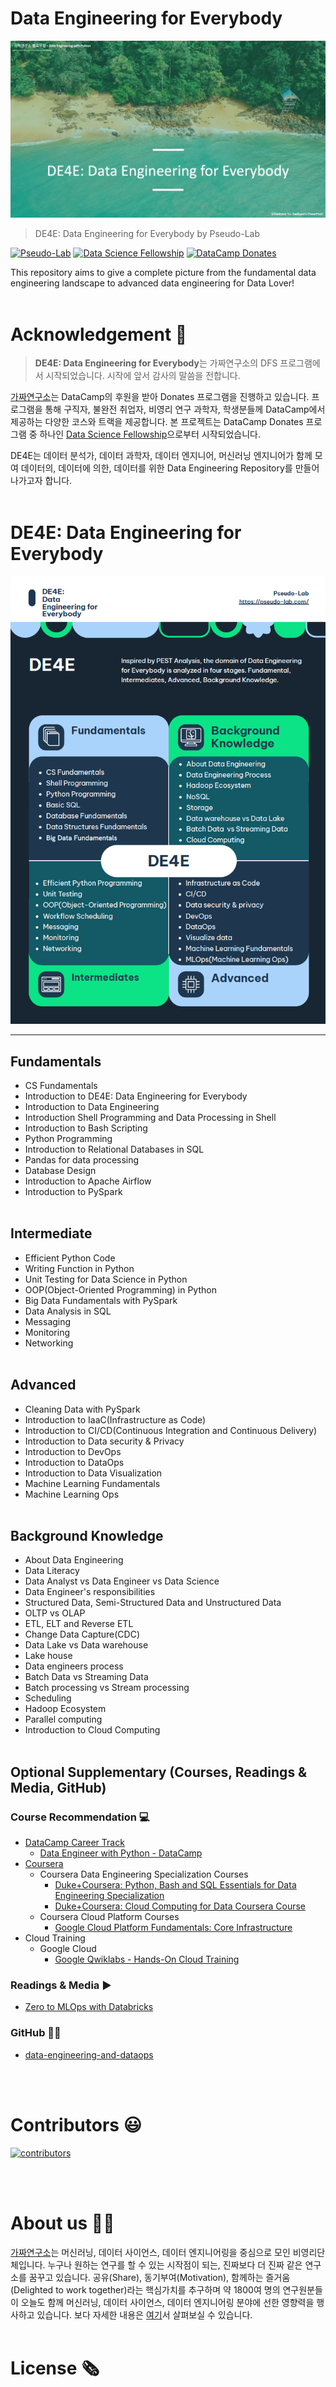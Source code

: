 # Data Engineering for Everybody
![de4e_main](de4e_main.png)

> DE4E: Data Engineering for Everybody by Pseudo-Lab

[![Pseudo-Lab](https://img.shields.io/badge/-PseudoLab-565CD8)](https://pseudo-lab.com/)
[![Data Science Fellowship](https://img.shields.io/badge/-DSF-32CD32)](https://url.kr/58h2mq)
[![DataCamp Donates](https://img.shields.io/badge/-DataCampDonates-228b22)](https://www.datacamp.com/donates)

This repository aims to give a complete picture from the fundamental data engineering landscape to advanced data engineering for Data Lover!
<br></br>

# Acknowledgement 🙏
> **DE4E: Data Engineering for Everybody**는 가짜연구소의 DFS 프로그램에서 시작되었습니다. 시작에 앞서 감사의 말씀을 전합니다.

[가짜연구소](https://pseudo-lab.com/)는 DataCamp의 후원을 받아 Donates 프로그램을 진행하고 있습니다. 프로그램을 통해 구직자, 불완전 취업자, 비영리 연구 과학자, 학생분들께 DataCamp에서 제공하는 다양한 코스와 트랙을 제공합니다. 본 프로젝트는 DataCamp Donates 프로그램 중 하나인 [Data Science Fellowship](https://pseudo-lab.com/c9013228f63342b689a96e18c0db32c8)으로부터 시작되었습니다. 

DE4E는 데이터 분석가, 데이터 과학자, 데이터 엔지니어, 머신러닝 엔지니어가 함께 모여 데이터의, 데이터에 의한, 데이터를 위한 Data Engineering Repository를 만들어 나가고자 합니다.
<br></br>

# DE4E: Data Engineering for Everybody 
![update_info](update_info.png)

---

## Fundamentals
* CS Fundamentals
* Introduction to DE4E: Data Engineering for Everybody
* Introduction to Data Engineering
* Introduction Shell Programming and Data Processing in Shell
* Introduction to Bash Scripting
* Python Programming
* Introduction to Relational Databases in SQL
* Pandas for data processing
* Database Design
* Introduction to Apache Airflow
* Introduction to PySpark
<br></br>

## Intermediate
* Efficient Python Code
* Writing Function in Python
* Unit Testing for Data Science in Python
* OOP(Object-Oriented Programming) in Python
* Big Data Fundamentals with PySpark 
* Data Analysis in SQL
* Messaging
* Monitoring
* Networking
<br></br>

## Advanced
* Cleaning Data with PySpark
* Introduction to IaaC(Infrastructure as Code)
* Introduction to CI/CD(Continuous Integration and Continuous Delivery)
* Introduction to Data security & Privacy
* Introduction to DevOps
* Introduction to DataOps
* Introduction to Data Visualization
* Machine Learning Fundamentals
* Machine Learning Ops
<br></br>


## Background Knowledge
* About Data Engineering
* Data Literacy
* Data Analyst vs Data Engineer vs Data Science
* Data Engineer's responsibilities
* Structured Data, Semi-Structured Data and Unstructured Data
* OLTP vs OLAP
* ETL, ELT and Reverse ETL
* Change Data Capture(CDC)
* Data Lake vs Data warehouse
* Lake house
* Data engineers process
* Batch Data vs Streaming Data
* Batch processing vs Stream processing
* Scheduling
* Hadoop Ecosystem
* Parallel computing
* Introduction to Cloud Computing
<br></br>

## Optional Supplementary (Courses, Readings & Media, GitHub)
### Course Recommendation 💻
* [DataCamp Career Track](https://www.datacamp.com/tracks/career)
  * [Data Engineer with Python - DataCamp](https://www.datacamp.com/tracks/data-engineer-with-python)
* [Coursera](https://www.coursera.org/)
  * Coursera Data Engineering Specialization Courses
    * [Duke+Coursera:  Python, Bash and SQL Essentials for Data Engineering Specialization](https://www.coursera.org/specializations/python-bash-sql-data-engineering-duke)
    * [Duke+Coursera:  Cloud Computing for Data Coursera Course](https://www.coursera.org/specializations/building-cloud-computing-solutions-at-scale)
  * Coursera Cloud Platform Courses
    * [Google Cloud Platform Fundamentals: Core Infrastructure](https://www.coursera.org/learn/gcp-fundamentals) 
* Cloud Training
  * Google Cloud
    * [Google Qwiklabs - Hands-On Cloud Training](https://www.qwiklabs.com/)

### Readings & Media ▶️
* [Zero to MLOps with Databricks](https://learning.oreilly.com/videos/zero-to-mlops/062592022VIDEOPAIML/)

### GitHub 👨‍💻
* [data-engineering-and-dataops](https://github.com/noahgift/data-engineering-and-dataops)

<br></br>

# Contributors 😃
[![contributors](https://contrib.rocks/image?repo=Pseudo-Lab/data-engineering-for-everybody)](https://github.com/Pseudo-Lab/data-engineering-for-everybody/graphs/contributors)

<br></br>

# About us 👋🏼
[가짜연구소](https://pseudo-lab.com/)는 머신러닝, 데이터 사이언스, 데이터 엔지니어링을 중심으로 모인 비영리단체입니다. 누구나 원하는 연구를 할 수 있는 시작점이 되는, 진짜보다 더 진짜 같은 연구소를 꿈꾸고 있습니다. 공유(Share), 동기부여(Motivation), 함께하는 즐거움(Delighted to work together)라는 핵심가치를 추구하며 약 1800여 명의 연구원분들이 오늘도 함께 머신러닝, 데이터 사이언스, 데이터 엔지니어링 분야에 선한 영향력을 행사하고 있습니다. 보다 자세한 내용은 [여기](https://pseudo-lab.com/)서 살펴보실 수 있습니다.
<br></br>

# License 🗞
